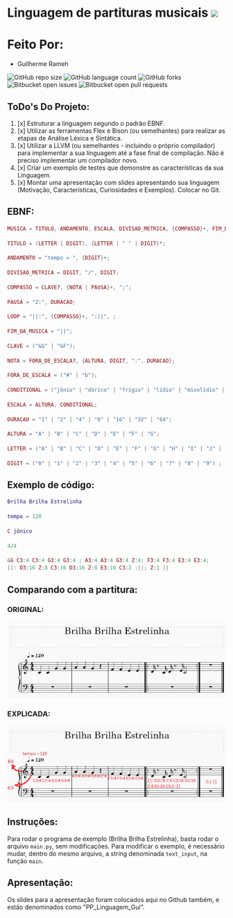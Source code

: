 # Linguagem de partituras musicais <img src="https://img.shields.io/static/v1?label=Etapa1&message=DONE&color=GREEN&style=flat-square&logo=ghost"/>

# Feito Por:
- Guilherme Rameh

![GitHub repo size](https://img.shields.io/github/repo-size/GuilhermeRameh/LinguagemLogComp?style=for-the-badge)
![GitHub language count](https://img.shields.io/github/languages/count/GuilhermeRameh/LinguagemLogComp?style=for-the-badge)
![GitHub forks](https://img.shields.io/github/forks/GuilhermeRameh/LinguagemLogComp?style=for-the-badge)
![Bitbucket open issues](https://img.shields.io/bitbucket/issues/GuilhermeRameh/LinguagemLogComp?style=for-the-badge)
![Bitbucket open pull requests](https://img.shields.io/bitbucket/pr-raw/GuilhermeRameh/LinguagemLogComp?style=for-the-badge)

## ToDo's Do Projeto:

1. [x] Estruturar a linguagem segundo o padrão EBNF.
2. [x] Utilizar as ferramentas Flex e Bison (ou semelhantes) para realizar as etapas de Análise Léxica e Sintática.
3. [x] Utilizar a LLVM (ou semelhantes - incluindo o próprio compilador) para implementar a sua linguagem até a fase final de compilação. Não é preciso implementar um compilador novo.
4. [x] Criar um exemplo de testes que demonstre as características da sua Linguagem.
5. [x] Montar uma apresentação com slides apresentando sua linguagem (Motivação, Características, Curiosidades e Exemplos). Colocar no Git.

## EBNF:

``` lua
MUSICA = TITULO, ANDAMENTO, ESCALA, DIVISAO_METRICA, {COMPASSO}+, FIM_DA_MUSICA;

TITULO = (LETTER | DIGIT), {LETTER | " " | DIGIT}*;

ANDAMENTO = "tempo = ", {DIGIT}+;

DIVISAO_METRICA = DIGIT, "/", DIGIT;

COMPASSO = CLAVE?, {NOTA | PAUSA}+, ";";

PAUSA = "Z:", DURACAO;

LOOP = "||:", {COMPASSO}+, ":||", ;

FIM_DA_MUSICA = "||";

CLAVE = ("&G" | "&F");

NOTA = FORA_DE_ESCALA?, {ALTURA, DIGIT, ":", DURACAO};

FORA_DE_ESCALA = ("#" | "b");

CONDITIONAL = ("jônio" | "dórico" | "frígio" | "lídio" | "mixolídio" | "eólio" | "lócrio");

ESCALA = ALTURA, CONDITIONAL;

DURACAO = "1" | "2" | "4" | "8" | "16" | "32" | "64";

ALTURA = "A" | "B" | "C" | "D" | "E" | "F" | "G";

LETTER = ("A" | "B" | "C" | "D" | "E" | "F" | "G" | "H" | "I" | "J" | "K" | "L" | "M" | "N" | "O" | "P" | "Q" | "R" | "S" | "T" | "U" | "V" | "W" | "X" | "Y" | "Z" | "a" | "b" | "c" | "d" | "e" | "f" | "g" | "h" | "i" | "j" | "k" | "l" | "m" | "n" | "o" | "p"| "q" | "r" | "s" | "t" | "u" | "v" | "w" | "x" | "y" | "z") ;

DIGIT = ("0" | "1" | "2" | "3" | "4" | "5" | "6" | "7" | "8" | "9") ;
```

## Exemplo de código:
``` lua
Brilha Brilha Estrelinha

tempo = 120

C jônico

4/4

&G C3:4 C3:4 G3:4 G3:4 ; A3:4 A3:4 G3:4 Z:4; F3:4 F3:4 E3:4 E3:4;
||: D3:16 Z:8 C3:16 D3:16 Z:8 E3:16 C3:2 :||; Z:1 ||
```

## Comparando com a partitura:

### ORIGINAL:

![Alt text](./Partitura.png)

### EXPLICADA:

![Alt text](./Paint.png)


## Instruções:

Para rodar o programa de exemplo (Brilha Brilha Estrelinha), basta rodar o arquivo `main.py`, sem modificações.
Para modificar o exemplo, é necessário mudar, dentro do mesmo arquivo, a string denominada `text_input`, na função `main`.

## Apresentação:

Os slides para a apresentação foram colocados aqui no Github também, e estão denominados como "PP_Linguagem_Gui".
